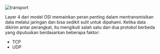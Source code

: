 ![transport](https://raw.githubusercontent.com/yingcrackerhades/cybersec-module/main/Pre%20Security/Network%20Fundamental/Model%20OSI/Image/transport.png)

Layer 4 dari model OSI memainkan peran penting dalam mentransmisikan data melalui jaringan dan bisa sedikit sulit untuk dipahami. Ketika data dikirim antar perangkat, itu mengikuti salah satu dari dua protokol berbeda yang diputuskan berdasarkan beberapa faktor:
* TCP
* UDP

